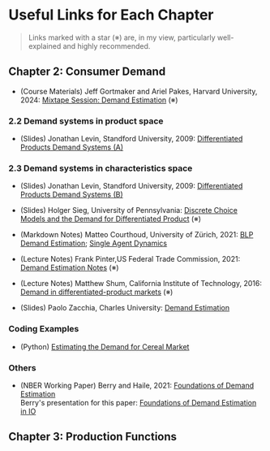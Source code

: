 # Useful Links for Each Chapter

>  Links marked with a star (※) are, in my view, particularly well-explained and highly recommended.

## Chapter 2: Consumer Demand

* (Course Materials) Jeff Gortmaker and Ariel Pakes, Harvard University, 2024: [Mixtape Session: Demand Estimation](https://github.com/Mixtape-Sessions/Demand-Estimation?tab=readme-ov-file) (※)

### 2.2 Demand systems in product space

*  (Slides) Jonathan Levin, Standford University, 2009: [Differentiated Products Demand Systems (A)](https://web.stanford.edu/~jdlevin/Econ%20257/Demand%20Estimation%20Slides%20A.pdf)

### 2.3 Demand systems in characteristics space

*  (Slides) Jonathan Levin, Standford University, 2009: [Differentiated Products Demand Systems (B)](https://web.stanford.edu/~jdlevin/Econ%20257/Demand%20Estimation%20Slides%20B.pdf)

*  (Slides) Holger Sieg, University of Pennsylvania: [Discrete Choice Models and the Demand for Differentiated Product](https://www.sas.upenn.edu/~holgers/slides/e8840/slides_blp.pdf)  (※)

* (Markdown Notes) Matteo Courthoud, University of Zürich, 2021: [BLP Demand Estimation](https://matteocourthoud.github.io/course/empirical-io/02_demand_estimation/); [Single Agent Dynamics](https://matteocourthoud.github.io/course/empirical-io/07_dynamics_singleagent/)
  
* (Lecture Notes) Frank Pinter,US Federal Trade Commission, 2021: [Demand Estimation Notes](https://www.frankpinter.com/notes/Demand_Estimation_Notes.pdf)  (※)

* (Lecture Notes) Matthew Shum, California Institute of Technology, 2016: [Demand in differentiated-product markets](https://www.its.caltech.edu/~mshum/gradio/china1.pdf)  (※)

* (Slides) Paolo Zacchia, Charles University: [Demand Estimation](https://www.paolozacchia.com/wp-content/uploads/2024/02/Lecture-14.pdf)

### Coding Examples

* (Python) [Estimating the Demand for Cereal Market](https://github.com/Mixtape-Sessions/Demand-Estimation/tree/main/Exercises)

### Others

* (NBER Working Paper) Berry and Haile, 2021: [Foundations of Demand Estimation](https://www.nber.org/system/files/working_papers/w29305/w29305.pdf)  
   Berry's presentation for this paper: [Foundations of Demand Estimation in IO](https://www.youtube.com/watch?v=kWqBXWDfr5M)
  
## Chapter 3: Production Functions


